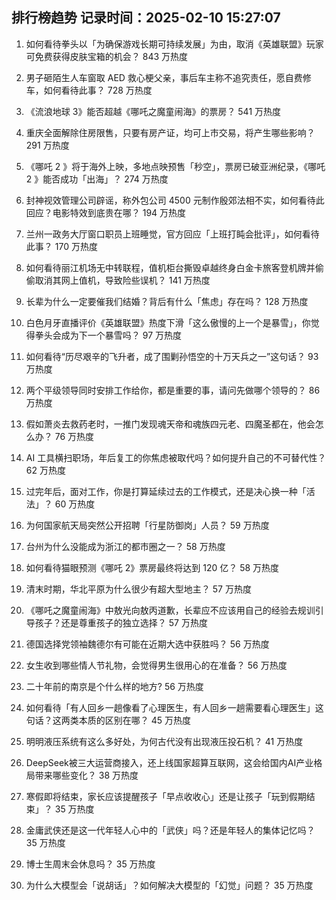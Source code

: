 
## 排行榜趋势 记录时间：2025-02-10 15:27:07
  
  1. 如何看待拳头以「为确保游戏长期可持续发展」为由，取消《英雄联盟》玩家可免费获得皮肤宝箱的机会？ 843 万热度
    
  2. 男子砸陌生人车窗取 AED 救心梗父亲，事后车主称不追究责任，愿自费修车，如何看待此事？ 728 万热度
    
  3. 《流浪地球 3》能否超越《哪吒之魔童闹海》的票房？ 541 万热度
    
  4. 重庆全面解除住房限售，只要有房产证，均可上市交易，将产生哪些影响？ 291 万热度
    
  5. 《哪吒 2 》将于海外上映，多地点映预售「秒空」，票房已破亚洲纪录，《哪吒 2 》能否成功「出海」？ 274 万热度
    
  6. 封神视效管理公司辟谣，称外包公司 4500 元制作殷郊法相不实，如何看待此回应？电影特效到底贵在哪？ 194 万热度
    
  7. 兰州一政务大厅窗口职员上班睡觉，官方回应「上班打盹会批评」，如何看待此事？ 170 万热度
    
  8. 如何看待丽江机场无中转联程，值机柜台撕毁卓越终身白金卡旅客登机牌并偷偷取消其网上值机，导致险些误机？ 141 万热度
    
  9. 长辈为什么一定要催我们结婚？背后有什么「焦虑」存在吗？ 128 万热度
    
  10. 白色月牙直播评价《英雄联盟》热度下滑「这么傲慢的上一个是暴雪」，你觉得拳头会成为下一个暴雪吗？ 97 万热度
    
  11. 如何看待“历尽艰辛的飞升者，成了围剿孙悟空的十万天兵之一”这句话？ 93 万热度
    
  12. 两个平级领导同时安排工作给你，都是重要的事，请问先做哪个领导的？ 86 万热度
    
  13. 假如萧炎去救药老时，一推门发现魂天帝和魂族四元老、四魔圣都在，他会怎么办？ 76 万热度
    
  14. AI 工具横扫职场，年后复工的你焦虑被取代吗？如何提升自己的不可替代性？ 62 万热度
    
  15. 过完年后，面对工作，你是打算延续过去的工作模式，还是决心换一种「活法」？ 60 万热度
    
  16. 为何国家航天局突然公开招聘「行星防御岗」人员？ 59 万热度
    
  17. 台州为什么没能成为浙江的都市圈之一？ 58 万热度
    
  18. 如何看待猫眼预测《哪吒 2》票房最终将达到 120 亿？ 58 万热度
    
  19. 清末时期，华北平原为什么很少有超大型地主？ 57 万热度
    
  20. 《哪吒之魔童闹海》中敖光向敖丙道歉，长辈应不应该用自己的经验去规训引导孩子？还是尊重孩子的独立选择？ 57 万热度
    
  21. 德国选择党领袖魏德尔有可能在近期大选中获胜吗？ 56 万热度
    
  22. 女生收到哪些情人节礼物，会觉得男生很用心的在准备？ 56 万热度
    
  23. 二十年前的南京是个什么样的地方? 56 万热度
    
  24. 如何看待「有人回乡一趟像看了心理医生，有人回乡一趟需要看心理医生」这句话？这两类本质的区别在哪？ 45 万热度
    
  25. 明明液压系统有这么多好处，为何古代没有出现液压投石机？ 41 万热度
    
  26. DeepSeek被三大运营商接入，还上线国家超算互联网，这会给国内AI产业格局带来哪些变化？ 38 万热度
    
  27. 寒假即将结束，家长应该提醒孩子「早点收收心」还是让孩子「玩到假期结束」？ 35 万热度
    
  28. 金庸武侠还是这一代年轻人心中的「武侠」吗？还是年轻人的集体记忆吗？ 35 万热度
    
  29. 博士生周末会休息吗？ 35 万热度
    
  30. 为什么大模型会「说胡话」？如何解决大模型的「幻觉」问题？ 35 万热度
    